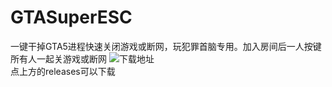# GTASuperESC
一键干掉GTA5进程快速关闭游戏或断网，玩犯罪首脑专用。加入房间后一人按键所有人一起关游戏或断网
![下载地址](https://wgzeyu.github.io/GTASuperESC/releases.jpg)  
点上方的releases可以下载